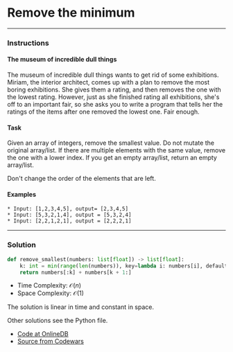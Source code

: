 # Remove the minimum
---
### Instructions

#### The museum of incredible dull things
The museum of incredible dull things wants to get rid of some exhibitions. Miriam, the interior architect, comes up with a plan to remove the most boring exhibitions. She gives them a rating, and then removes the one with the lowest rating.
However, just as she finished rating all exhibitions, she's off to an important fair, so she asks you to write a program that tells her the ratings of the items after one removed the lowest one. Fair enough.

#### Task
Given an array of integers, remove the smallest value. Do not mutate the original array/list. If there are multiple elements with the same value, remove the one with a lower index. If you get an empty array/list, return an empty array/list.

Don't change the order of the elements that are left.

#### Examples
```
* Input: [1,2,3,4,5], output= [2,3,4,5]
* Input: [5,3,2,1,4], output = [5,3,2,4]
* Input: [2,2,1,2,1], output = [2,2,2,1]
```
---

### Solution

```py
def remove_smallest(numbers: list[float]) -> list[float]:
    k: int = min(range(len(numbers)), key=lambda i: numbers[i], default=0)
    return numbers[:k] + numbers[k + 1:]
```

* Time Complexity: $\mathcal{O}(n)$
* Space Complexity: $\mathcal{O}(1)$


The solution is linear in time and constant in space.

Other solutions see the Python file.

* [Code at OnlineDB]()
* [Source from Codewars](https://www.codewars.com/kata/563cf89eb4747c5fb100001b/python)

